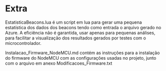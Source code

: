 # Extra

EstatisticaBeacons.lua é um script em lua para gerar uma pequena estatística dos dados dos beacons tendo como entrada o arquivo gerado no Azure.
A eficiência não é garantida, usar apenas para pequenas análises, para facilitar a visualização dos resultados gerados por testes com o microcontrolador.

Instalacao_Firmware_NodeMCU.md contém as instruções para a instalação do firmware do NodeMCU com as configurações usadas no projeto, junto com o arquivo em anexo Modificacoes_Firmware.txt
